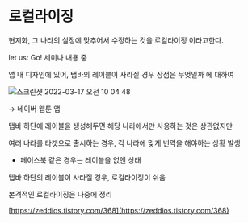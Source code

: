 # 로컬라이징

현지화, 그 나라의 실정에 맞추어서 수정하는 것을 로컬라이징 이라고한다. 

let us: Go! 세미나 내용 중

앱 내 디자인에 있어, 탭바의 레이블이 사라질 경우 장점은 무엇일까 에 대하여

![스크린샷 2022-03-17 오전 10 04 48](https://user-images.githubusercontent.com/76529148/205764125-83c5056c-6397-43fa-a728-96d092c59606.png)


→ 네이버 웹툰 앱

탭바 하단에 레이블을 생성해두면 해당 나라에서만 사용하는 것은 상관없지만

여러 나라를 타겟으로 출시하는 경우, 각 나라에 맞게 번역을 해야하는 상황 발생

- 페이스북 같은 경우는 레이블을 없앤 상태

탭바 하단의 레이블이 사라질 경우, 로컬라이징이 쉬움

본격적인 로컬라이징은 나중에 정리

[https://zeddios.tistory.com/368](https://zeddios.tistory.com/368)
